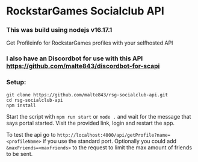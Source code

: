# RockstarGames Socialclub API

### This was build using nodejs v16.17.1

Get Profileinfo for RockstarGames profiles with your selfhosted API

### I also have an Discordbot for use with this API https://github.com/malte843/discordbot-for-scapi

### Setup:
```
git clone https://github.com/malte843/rsg-socialclub-api.git
cd rsg-socialclub-api
npm install
```

Start the script with `npm run start` or `node .` and wait for the message that says portal started.
Visit the provided link, login and restart the app.

To test the api go to `http://localhost:4000/api/getProfile?name=<profileName>` if you use the standard port.
Optionally you could add `&maxFriends=<maxfriends>` to the request to limit the max amount of friends to be sent.
